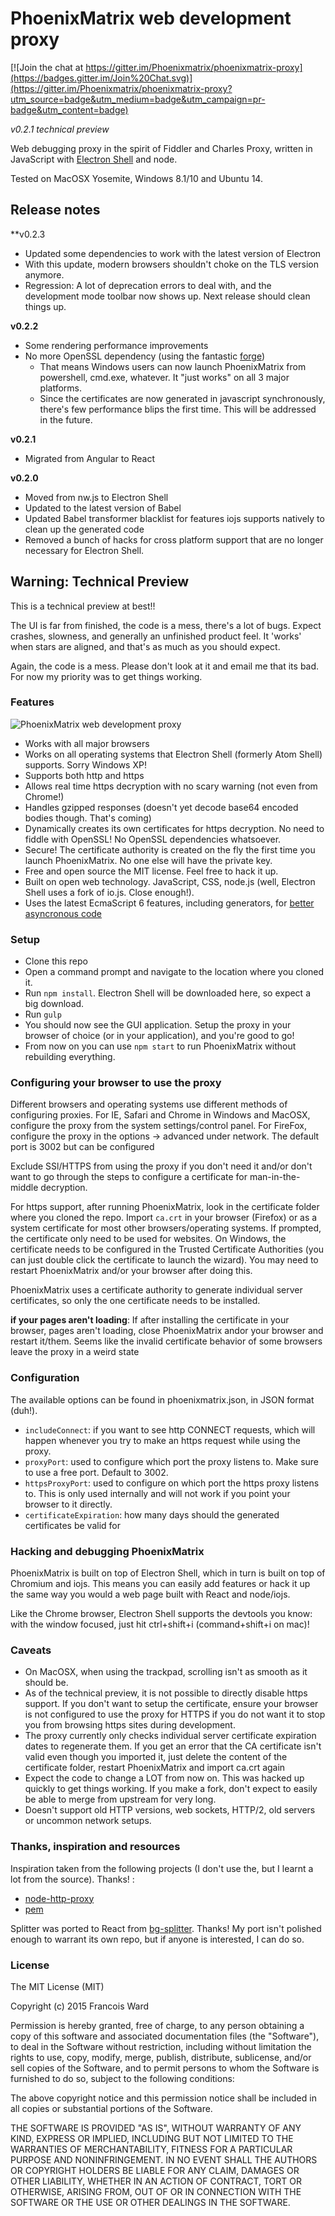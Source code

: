 PhoenixMatrix web development proxy
===================================

[![Join the chat at https://gitter.im/Phoenixmatrix/phoenixmatrix-proxy](https://badges.gitter.im/Join%20Chat.svg)](https://gitter.im/Phoenixmatrix/phoenixmatrix-proxy?utm_source=badge&utm_medium=badge&utm_campaign=pr-badge&utm_content=badge)

_v0.2.1 technical preview_

Web debugging proxy in the spirit of Fiddler and Charles Proxy, written in JavaScript with [Electron Shell](http://electron.atom.io/)
and node.

Tested on MacOSX Yosemite, Windows 8.1/10 and Ubuntu 14.

## Release notes

**v0.2.3
* Updated some dependencies to work with the latest version of Electron
* With this update, modern browsers shouldn't choke on the TLS version anymore.
* Regression: A lot of deprecation errors to deal with, and the development mode toolbar now shows up. Next release should clean things up.

**v0.2.2**
* Some rendering performance improvements
* No more OpenSSL dependency (using the fantastic [forge](https://github.com/digitalbazaar/forge))
    * That means Windows users can now launch PhoenixMatrix from powershell, cmd.exe, whatever. It "just works" on all 3 major platforms.
    * Since the certificates are now generated in javascript synchronously, there's few performance blips the first time. This will be addressed in the future.

**v0.2.1**
* Migrated from Angular to React

**v0.2.0**
* Moved from nw.js to Electron Shell
* Updated to the latest version of Babel
* Updated Babel transformer blacklist for features iojs supports natively to clean up the generated code
* Removed a bunch of hacks for cross platform support that are no longer necessary for Electron Shell.

## Warning: Technical Preview
This is a technical preview at best!!

The UI is far from finished, the code is a mess, there's a lot of bugs. Expect crashes, slowness, and generally an
unfinished product feel. It 'works' when stars are aligned, and that's as much as you should expect.

Again, the code is a mess. Please don't look at it and email me that its bad. For now my priority was to get things working.

### Features

![PhoenixMatrix web development proxy](/doc/example.png?raw=true "See what happens behind the scene")

* Works with all major browsers
* Works on all operating systems that Electron Shell (formerly Atom Shell) supports. Sorry Windows XP!
* Supports both http and https
* Allows real time https decryption with no scary warning (not even from Chrome!)
* Handles gzipped responses (doesn't yet decode base64 encoded bodies though. That's coming)
* Dynamically creates its own certificates for https decryption. No need to fiddle with OpenSSL! No OpenSSL dependencies whatsoever.
* Secure! The certificate authority is created on the fly the first time you launch PhoenixMatrix. No one else will have the private key.
* Free and open source the MIT license. Feel free to hack it up.
* Built on open web technology. JavaScript, CSS, node.js (well, Electron Shell uses a fork of io.js. Close enough!).
* Uses the latest EcmaScript 6 features, including generators, for [better asyncronous code](http://eng.localytics.com/better-asynchronous-javascript/)

### Setup
* Clone this repo
* Open a command prompt and navigate to the location where you cloned it.
* Run `npm install`. Electron Shell will be downloaded here, so expect a big download.
* Run `gulp`
* You should now see the GUI application. Setup the proxy in your browser of choice (or in your application), and you're good to go!
* From now on you can use `npm start` to run PhoenixMatrix without rebuilding everything.

### Configuring your browser to use the proxy

Different browsers and operating systems use different methods of configuring proxies. For IE, Safari and Chrome in Windows and MacOSX, configure
the proxy from the system settings/control panel. For FireFox, configure the proxy in the options -> advanced under network. The default port is 3002 but
can be configured

Exclude SSl/HTTPS from using the proxy if you don't need it and/or don't want to go through the steps to configure a certificate for man-in-the-middle decryption.

For https support, after running PhoenixMatrix, look in the certificate folder where you cloned the repo. Import `ca.crt` in your browser (Firefox)
or as a system certificate for most other browsers/operating systems. If prompted, the certificate only need to be used for websites. On Windows, the certificate needs to
be configured in the Trusted Certificate Authorities (you can just double click the certificate to launch the wizard). You may need to restart PhoenixMatrix and/or your browser after doing this.

PhoenixMatrix uses a certificate authority to generate individual server certificates, so only the one certificate needs to be installed.

**if your pages aren't loading**: If after installing the certificate in your browser, pages aren't loading, close PhoenixMatrix andor your browser and restart it/them. Seems like the invalid certificate
behavior of some browsers leave the proxy in a weird state

### Configuration

The available options can be found in phoenixmatrix.json, in JSON format (duh!).
* `includeConnect`: if you want to see http CONNECT requests, which will happen whenever you try to make an https request while using the proxy.
* `proxyPort`: used to configure which port the proxy listens to. Make sure to use a free port. Default to 3002.
* `httpsProxyPort`: used to configure on which port the https proxy listens to. This is only used internally and will not work
if you point your browser to it directly.
* `certificateExpiration`: how many days should the generated certificates be valid for

### Hacking and debugging PhoenixMatrix

PhoenixMatrix is built on top of Electron Shell, which in turn is built on top of Chromium and iojs.
This means you can easily add features or hack it up the same way you would a web page built with React and node/iojs.

Like the Chrome browser, Electron Shell supports the devtools you know: with the window focused, just hit ctrl+shift+i (command+shift+i on mac)!

### Caveats
* On MacOSX, when using the trackpad, scrolling isn't as smooth as it should be.
* As of the technical preview, it is not possible to directly disable https support. If you don't want to setup the certificate, ensure your browser is not
configured to use the proxy for HTTPS if you do not want it to stop you from browsing https sites during development.
* The proxy currently only checks individual server certificate expiration dates to regenerate them. If you get an error that the CA certificate isn't valid
even though you imported it, just delete the content of the certificate folder, restart PhoenixMatrix and import ca.crt again
* Expect the code to change a LOT from now on. This was hacked up quickly to get things working. If you make a fork, don't expect to easily be able to merge from
upstream for very long.
* Doesn't support old HTTP versions, web sockets, HTTP/2, old servers or uncommon network setups.

### Thanks, inspiration and resources

Inspiration taken from the following projects (I don't use the, but I learnt a lot from the source). Thanks! :
* [node-http-proxy](https://github.com/nodejitsu/node-http-proxy)
* [pem](https://github.com/andris9/pem)

Splitter was ported to React from [bg-splitter](https://github.com/blackgate/bg-splitter). Thanks!
My port isn't polished enough to warrant its own repo, but if anyone is interested, I can do so.

### License

The MIT License (MIT)

Copyright (c) 2015 Francois Ward

Permission is hereby granted, free of charge, to any person obtaining a copy
of this software and associated documentation files (the "Software"), to deal
in the Software without restriction, including without limitation the rights
to use, copy, modify, merge, publish, distribute, sublicense, and/or sell
copies of the Software, and to permit persons to whom the Software is
furnished to do so, subject to the following conditions:

The above copyright notice and this permission notice shall be included in all
copies or substantial portions of the Software.

THE SOFTWARE IS PROVIDED "AS IS", WITHOUT WARRANTY OF ANY KIND, EXPRESS OR
IMPLIED, INCLUDING BUT NOT LIMITED TO THE WARRANTIES OF MERCHANTABILITY,
FITNESS FOR A PARTICULAR PURPOSE AND NONINFRINGEMENT. IN NO EVENT SHALL THE
AUTHORS OR COPYRIGHT HOLDERS BE LIABLE FOR ANY CLAIM, DAMAGES OR OTHER
LIABILITY, WHETHER IN AN ACTION OF CONTRACT, TORT OR OTHERWISE, ARISING FROM,
OUT OF OR IN CONNECTION WITH THE SOFTWARE OR THE USE OR OTHER DEALINGS IN THE
SOFTWARE.

